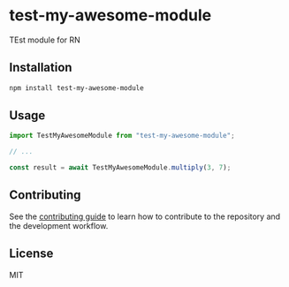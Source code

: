 # test-my-awesome-module

TEst module for RN

## Installation

```sh
npm install test-my-awesome-module
```

## Usage

```js
import TestMyAwesomeModule from "test-my-awesome-module";

// ...

const result = await TestMyAwesomeModule.multiply(3, 7);
```

## Contributing

See the [contributing guide](CONTRIBUTING.md) to learn how to contribute to the repository and the development workflow.

## License

MIT
